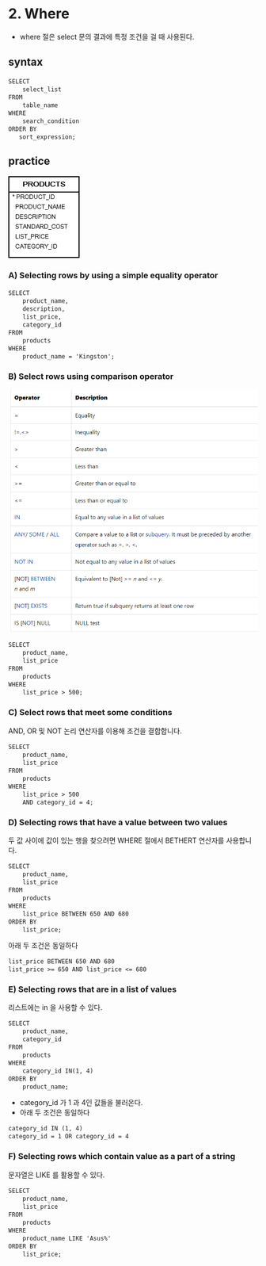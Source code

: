 # 2. Where
- where 절은 select 문의 결과에 특정 조건을 걸 때 사용된다.

## syntax
```oracle-sql
SELECT
    select_list
FROM
    table_name
WHERE
    search_condition
ORDER BY
   sort_expression;
```

## practice
![img.png](../../images_erd/products.png)

### A) Selecting rows by using a simple equality operator
```oracle-sql
SELECT
    product_name,
    description,
    list_price,
    category_id
FROM
    products
WHERE
    product_name = 'Kingston';
```

### B) Select rows using comparison operator
![img.png](../../images/wheer_operator.png)

```oracle-sql
SELECT
    product_name,
    list_price
FROM
    products
WHERE
    list_price > 500;
```

### C) Select rows that meet some conditions
AND, OR 및 NOT 논리 연산자를 이용해 조건을 결합합니다.
```oracle-sql
SELECT
    product_name,
    list_price
FROM
    products
WHERE
    list_price > 500
    AND category_id = 4;
```

### D) Selecting rows that have a value between two values
두 값 사이에 값이 있는 행을 찾으려면 WHERE 절에서 BETHERT 연산자를 사용합니다.
```oracle-sql
SELECT
    product_name,
    list_price
FROM
    products
WHERE
    list_price BETWEEN 650 AND 680
ORDER BY
    list_price;
```
아래 두 조건은 동일하다
```oracle-sql
list_price BETWEEN 650 AND 680
list_price >= 650 AND list_price <= 680
```

### E) Selecting rows that are in a list of values
리스트에는 in 을 사용할 수 있다.
```oracle-sql
SELECT
    product_name,
    category_id
FROM
    products
WHERE
    category_id IN(1, 4)
ORDER BY
    product_name;
```
- category_id 가 1 과 4인 값들을 불러온다.
- 아래 두 조건은 동일하다
```oracle-sql
category_id IN (1, 4)
category_id = 1 OR category_id = 4
```

### F) Selecting rows which contain value as a part of a string
문자열은 LIKE 를 활용할 수 있다.
```oracle-sql
SELECT
	product_name,
	list_price
FROM
	products
WHERE
	product_name LIKE 'Asus%'
ORDER BY
	list_price;
```